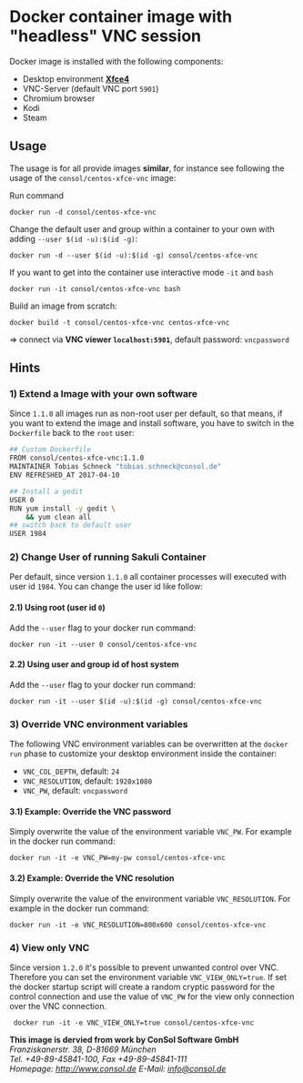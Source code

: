 # Docker container image with "headless" VNC session

Docker image is installed with the following components:

* Desktop environment [**Xfce4**](http://www.xfce.org)
* VNC-Server (default VNC port `5901`)
* Chromium browser
* Kodi
* Steam

## Usage
The usage is for all provide images **similar**, for instance see following the usage of the `consol/centos-xfce-vnc` image:

Run command

    docker run -d consol/centos-xfce-vnc
  
Change the default user and group within a container to your own with adding `--user $(id -u):$(id -g)`:

    docker run -d --user $(id -u):$(id -g) consol/centos-xfce-vnc

If you want to get into the container use interactive mode `-it` and `bash`     

    docker run -it consol/centos-xfce-vnc bash

Build an image from scratch:

    docker build -t consol/centos-xfce-vnc centos-xfce-vnc

=> connect via __VNC viewer `localhost:5901`__, default password: `vncpassword`

## Hints

### 1) Extend a Image with your own software
Since `1.1.0` all images run as non-root user per default, so that means, if you want to extend the image and install software, you have to switch in the `Dockerfile` back to the `root` user:

```bash
## Custom Dockerfile
FROM consol/centos-xfce-vnc:1.1.0
MAINTAINER Tobias Schneck "tobias.schneck@consol.de"
ENV REFRESHED_AT 2017-04-10

## Install a gedit
USER 0
RUN yum install -y gedit \
    && yum clean all
## switch back to default user
USER 1984
```

### 2) Change User of running Sakuli Container

Per default, since version `1.1.0` all container processes will executed with user id `1984`. You can change the user id like follow: 

#### 2.1) Using root (user id `0`)
Add the `--user` flag to your docker run command:

    docker run -it --user 0 consol/centos-xfce-vnc

#### 2.2) Using user and group id of host system
Add the `--user` flag to your docker run command:

    docker run -it --user $(id -u):$(id -g) consol/centos-xfce-vnc

### 3) Override VNC environment variables
The following VNC environment variables can be overwritten at the `docker run` phase to customize your desktop environment inside the container:
* `VNC_COL_DEPTH`, default: `24`
* `VNC_RESOLUTION`, default: `1920x1080`
* `VNC_PW`, default: `vncpassword`

#### 3.1) Example: Override the VNC password
Simply overwrite the value of the environment variable `VNC_PW`. For example in
the docker run command:

    docker run -it -e VNC_PW=my-pw consol/centos-xfce-vnc

#### 3.2) Example: Override the VNC resolution
Simply overwrite the value of the environment variable `VNC_RESOLUTION`. For example in
the docker run command:

    docker run -it -e VNC_RESOLUTION=800x600 consol/centos-xfce-vnc
    
### 4) View only VNC
Since version `1.2.0` it's possible to prevent unwanted control over VNC. Therefore you can set the environment variable `VNC_VIEW_ONLY=true`. If set the docker startup script will create a random cryptic password for the control connection and use the value of `VNC_PW` for the view only connection over the VNC connection.

     docker run -it -e VNC_VIEW_ONLY=true consol/centos-xfce-vnc


**This image is dervied from work by ConSol Software GmbH** <br/>
*Franziskanerstr. 38, D-81669 München* <br/>
*Tel. +49-89-45841-100, Fax +49-89-45841-111*<br/>
*Homepage: http://www.consol.de E-Mail: [info@consol.de](info@consol.de)*
